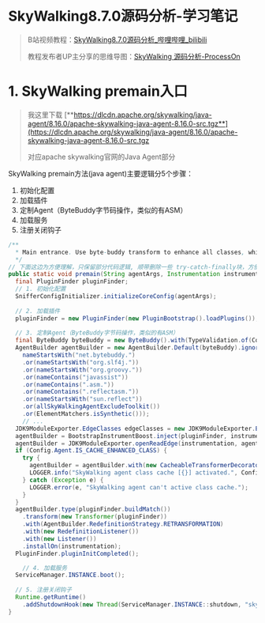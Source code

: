 # SkyWalking8.7.0源码分析-学习笔记

> B站视频教程：[SkyWalking8.7.0源码分析_哔哩哔哩_bilibili](https://www.bilibili.com/video/BV1dy4y1V7ck/?spm_id_from=333.788.recommend_more_video.3&vd_source=ba4d176271299cb334816d3c4cbc885f)
>
> 教程发布者UP主分享的思维导图：[SkyWalking 源码分析-ProcessOn](https://www.processon.com/view/link/611fc4c85653bb6788db4039)

# 1. SkyWalking premain入口

> 我这里下载 [**https://dlcdn.apache.org/skywalking/java-agent/8.16.0/apache-skywalking-java-agent-8.16.0-src.tgz**](https://dlcdn.apache.org/skywalking/java-agent/8.16.0/apache-skywalking-java-agent-8.16.0-src.tgz
>
> 对应apache skywalking官网的Java Agent部分

SkyWalking premain方法(java agent)主要逻辑分5个步骤：

1. 初始化配置
2. 加载插件
3. 定制Agent（ByteBuddy字节码操作，类似的有ASM）
4. 加载服务
5. 注册关闭钩子

```java
/**
  * Main entrance. Use byte-buddy transform to enhance all classes, which define in plugins.
  */
// 下面这边为方便理解，只保留部分代码逻辑, 顺带删除一些 try-catch-finally块，方便整体阅读
public static void premain(String agentArgs, Instrumentation instrumentation) throws PluginException {
  final PluginFinder pluginFinder;
  // 1. 初始化配置 
  SnifferConfigInitializer.initializeCoreConfig(agentArgs);
 	
  // 2. 加载插件
  pluginFinder = new PluginFinder(new PluginBootstrap().loadPlugins());
	
  // 3. 定制Agent（ByteBuddy字节码操作，类似的有ASM）
  final ByteBuddy byteBuddy = new ByteBuddy().with(TypeValidation.of(Config.Agent.IS_OPEN_DEBUGGING_CLASS));
  AgentBuilder agentBuilder = new AgentBuilder.Default(byteBuddy).ignore(
    nameStartsWith("net.bytebuddy.")
    .or(nameStartsWith("org.slf4j."))
    .or(nameStartsWith("org.groovy."))
    .or(nameContains("javassist"))
    .or(nameContains(".asm."))
    .or(nameContains(".reflectasm."))
    .or(nameStartsWith("sun.reflect"))
    .or(allSkyWalkingAgentExcludeToolkit())
    .or(ElementMatchers.isSynthetic()));
	// ...
  JDK9ModuleExporter.EdgeClasses edgeClasses = new JDK9ModuleExporter.EdgeClasses();
  agentBuilder = BootstrapInstrumentBoost.inject(pluginFinder, instrumentation, agentBuilder, edgeClasses);
  agentBuilder = JDK9ModuleExporter.openReadEdge(instrumentation, agentBuilder, edgeClasses);
  if (Config.Agent.IS_CACHE_ENHANCED_CLASS) {
    try {
      agentBuilder = agentBuilder.with(new CacheableTransformerDecorator(Config.Agent.CLASS_CACHE_MODE));
      LOGGER.info("SkyWalking agent class cache [{}] activated.", Config.Agent.CLASS_CACHE_MODE);
    } catch (Exception e) {
      LOGGER.error(e, "SkyWalking agent can't active class cache.");
    }
  }
  agentBuilder.type(pluginFinder.buildMatch())
    .transform(new Transformer(pluginFinder))
    .with(AgentBuilder.RedefinitionStrategy.RETRANSFORMATION)
    .with(new RedefinitionListener())
    .with(new Listener())
    .installOn(instrumentation);
  PluginFinder.pluginInitCompleted();

	// 4. 加载服务
  ServiceManager.INSTANCE.boot();
	
  // 5. 注册关闭钩子
  Runtime.getRuntime()
    .addShutdownHook(new Thread(ServiceManager.INSTANCE::shutdown, "skywalking service shutdown thread"));
}
```



